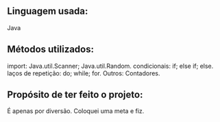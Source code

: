 ## Linguagem usada:
Java

## Métodos utilizados:
import: Java.util.Scanner; Java.util.Random.
condicionais: if; else if; else.
laços de repetição: do; while; for.
Outros: Contadores.

## Propósito de ter feito o projeto:
É apenas por diversão. Coloquei uma meta e fiz.

